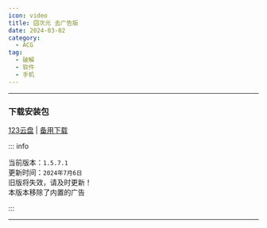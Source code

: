 ```yaml
---
icon: video
title: 囧次元 去广告版
date: 2024-03-02
category:
  - ACG
tag:
  - 破解
  - 软件
  - 手机
---
```


<!-- more -->

<!-- @include: ./crack.md{18-25} -->

---

### 下载安装包

[123云盘](https://www.123pan.com/s/4vaiVv-2jxzH.html) | [备用下载](/apk/囧次元_1.5.7.1.apk)

::: info

当前版本：`1.5.7.1`  
更新时间：`2024年7月6日`  
旧版将失效，请及时更新！\
本版本移除了内置的广告

:::

---

<!-- @include: ./crack.md{27-} -->
